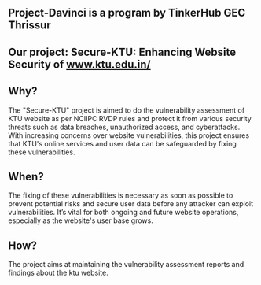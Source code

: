 
## Project-Davinci is a program by TinkerHub GEC Thrissur

## Our project: Secure-KTU: Enhancing Website Security of www.ktu.edu.in/
## Why?
The "Secure-KTU" project is aimed to do the vulnerability assessment of KTU website as per NCIIPC RVDP rules and protect it from various security threats such as data breaches, unauthorized access, and cyberattacks. With increasing concerns over website vulnerabilities, this project ensures that KTU's online services and user data can be safeguarded by fixing these vulnerabilities.

## When?
The fixing of these vulnerabilities is necessary as soon as possible to prevent potential risks and secure user data before any attacker can exploit vulnerabilities. It’s vital for both ongoing and future website operations, especially as the website's user base grows.

## How?
The project aims at maintaining the vulnerability assessment reports and findings about the ktu website.

